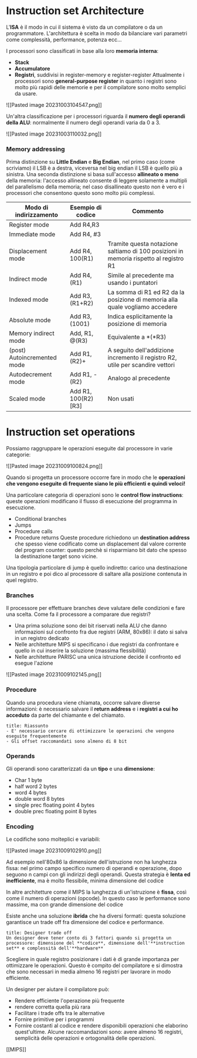 # Instruction set Architecture

L'**ISA** è il modo in cui il sistema è visto da un compilatore o da un programmatore.
L'architettura è scelta in modo da bilanciare vari parametri come complessità, performance, potenza ecc...

I processori sono classificati in base alla loro **memoria interna**:
- **Stack**
- **Accumulatore**
- **Registri**, suddivisi in register-memory e register-register
Attualmente i processori sono **general-purpose register** in quanto i registri sono molto più rapidi delle memorie e per il compilatore sono molto semplici da usare.

![[Pasted image 20231003104547.png]]

Un'altra classificazione per i processori riguarda il **numero degli operandi della ALU**: normalmente il numero degli operandi varia da 0 a 3.

![[Pasted image 20231003110032.png]]

### Memory addressing
Prima distinzione su **Little Endian** e **Big Endian**, nel primo caso (come scriviamo) il LSB è a destra, viceversa nel big endian il LSB è quello più a sinistra.
Una seconda distinzione si basa sull'accesso **allineato o meno** della memoria: l'accesso allineato consente di leggere solamente a multipli del parallelismo della memoria; nel caso disallineato questo non è vero e i processori che consentono questo sono molto più complessi.

| Modo di indirizzamento      | Esempio di codice      | Commento                                                                              |
| --------------------------- | ---------------------- | ------------------------------------------------------------------------------------- |
| Register mode               | Add R4,R3              |                                                                                       |
| Immediate mode              | Add R4, #3             |                                                                                       |
| Displacement mode           | Add R4, 100(R1)        | Tramite questa notazione saltiamo di 100 posizioni in memoria rispetto al registro R1 |
| Indirect mode               | Add R4, (R1)           | Simile al precedente ma usando i puntatori                                            |
| Indexed mode                | Add R3, (R1+R2)        | La somma di R1 ed R2 da la posizione di memoria alla quale vogliamo accedere          |
| Absolute mode               | Add R3, (1001)         | Indica esplicitamente la posizione di memoria                                         |
| Memory indirect mode        | Add, R1, @(R3)         | Equivalente a \*(\*R3)                                                                |
| (post) Autoincremented mode | Add R1, (R2)+          | A seguito dell'addizione incremento il registro R2, utile per scandire vettori        |
| Autodecrement mode          | Add R1, -(R2)          | Analogo al precedente                                                                 |
| Scaled mode                 | Add R1, 100(R2) \[R3\] | Non usati                                                                                      |

# Instruction set operations

Possiamo raggruppare le operazioni eseguite dal processore in varie categorie:

![[Pasted image 20231009100824.png]]

Quando si progetta un processore occorre fare in modo che le **operazioni che vengono eseguite di frequente siano le più efficienti e quindi veloci!**

Una particolare categoria di operazioni sono le **control flow instructions**: queste operazioni modificano il flusso di esecuzione del programma in esecuzione.
- Conditional branches
- Jumps
- Procedure calls
- Procedure returns
Queste procedure richiedono un **destination address** che spesso viene codificato come un displacement dal valore corrente del program counter: questo perchè si risparmiano bit dato che spesso la destinazione target sono vicine. 

Una tipologia particolare di jump è quello indiretto:
carico una destinazione in un registro e poi dico al processore di saltare alla posizione contenuta in quel registro.

### Branches

Il processore per effettuare branches deve valutare delle condizioni e fare una scelta.
Come fa il processore a comparare due registri?
- Una prima soluzione sono dei bit riservati nella ALU che danno informazioni sul confronto fra due registri (ARM, 80x86): il dato si salva in un registro dedicato
- Nelle architetture MIPS si specificano i due registri da confrontare e quello in cui inserire la soluzione (massima flessibilità)
- Nelle architetture PARISC una unica istruzione decide il confronto ed esegue l'azione

![[Pasted image 20231009102145.png]]

### Procedure

Quando una procedura viene chiamata, occorre salvare diverse informazioni: è necessario salvare il **return address** e i **registri a cui ho acceduto** da parte del chiamante e del chiamato.

```ad-summary
title: Riassunto
- E' necessario cercare di ottimizzare le operazioni che vengono eseguite frequentemente
- Gli offset raccomandati sono almeno di 8 bit

```

### Operands

Gli operandi sono caratterizzati da un **tipo** e una **dimensione**:
- Char 1 byte
- half word 2 bytes
- word 4 bytes
- double word 8 bytes
- single prec floating point 4 bytes
- double prec floating point 8 bytes

### Encoding

Le codifiche sono molteplici e variabili:

![[Pasted image 20231009102910.png]]

Ad esempio nell'80x86 la dimensione dell'istruzione non ha lunghezza fissa: nel primo campo specifico numero di operandi e operazione, dopo seguono n campi con gli indirizzi degli operandi.
Questa strategia è **lenta ed inefficiente**, ma è molto flessibile, minima dimensione del codice

In altre architetture come il MIPS la lunghezza di un'istruzione è **fissa**, così come il numero di operazioni (opcode). In questo caso le performance sono massime, ma con grande dimensione del codice

Esiste anche una soluzione **ibrida** che ha diversi formati: questa soluzione garantisce un trade off fra dimensione del codice e performance.

```ad-note
title: Designer trade off
Un designer deve tener conto di 3 fattori quando si progetta un processore: dimensione del **codice**, dimensione dell'**instruction set** e complessità dell'**hardware**

```

Scegliere in quale registro posizionare i dati è di grande importanza per ottimizzare le operazioni. Questo è compito del compilatore e si dimostra che sono necessari in media almeno 16 registri per lavorare in modo efficiente.

Un designer per aiutare il compilatore può:
- Rendere efficiente l'operazione più frequente
- rendere corretta quella più rara
- Facilitare i trade offs tra le alternative
- Fornire primitive per i programmi
- Fornire costanti al codice e rendere disponibili operazioni che elaborino quest'ultime.
Alcune raccomandazioni sono: avere almeno 16 registri, semplicità delle operazioni e ortogonalità delle operazioni.

[[MIPS]]
